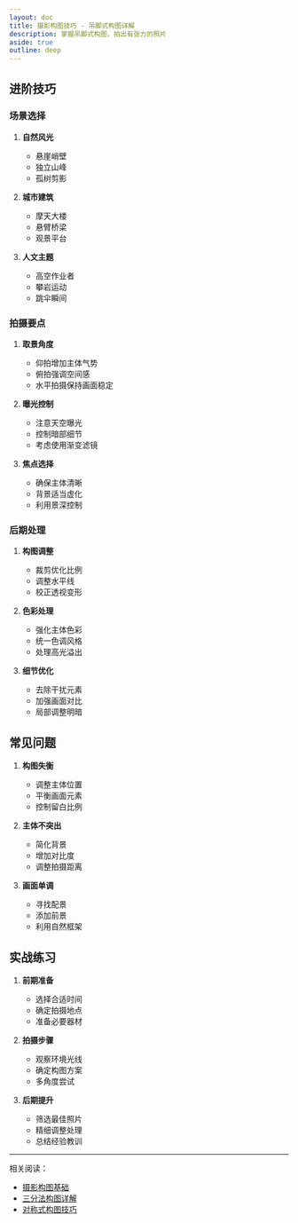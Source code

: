 ```yaml
---
layout: doc
title: 摄影构图技巧 - 吊脚式构图详解
description: 掌握吊脚式构图，拍出有张力的照片
aside: true
outline: deep
---
```


<PhotoCompositionGuide />

## 进阶技巧

### 场景选择

1. **自然风光**
   - 悬崖峭壁
   - 独立山峰
   - 孤树剪影

2. **城市建筑**
   - 摩天大楼
   - 悬臂桥梁
   - 观景平台

3. **人文主题**
   - 高空作业者
   - 攀岩运动
   - 跳伞瞬间

### 拍摄要点

1. **取景角度**
   - 仰拍增加主体气势
   - 俯拍强调空间感
   - 水平拍摄保持画面稳定

2. **曝光控制**
   - 注意天空曝光
   - 控制暗部细节
   - 考虑使用渐变滤镜

3. **焦点选择**
   - 确保主体清晰
   - 背景适当虚化
   - 利用景深控制

### 后期处理

1. **构图调整**
   - 裁剪优化比例
   - 调整水平线
   - 校正透视变形

2. **色彩处理**
   - 强化主体色彩
   - 统一色调风格
   - 处理高光溢出

3. **细节优化**
   - 去除干扰元素
   - 加强画面对比
   - 局部调整明暗

## 常见问题

1. **构图失衡**
   - 调整主体位置
   - 平衡画面元素
   - 控制留白比例

2. **主体不突出**
   - 简化背景
   - 增加对比度
   - 调整拍摄距离

3. **画面单调**
   - 寻找配景
   - 添加前景
   - 利用自然框架

## 实战练习

1. **前期准备**
   - 选择合适时间
   - 确定拍摄地点
   - 准备必要器材

2. **拍摄步骤**
   - 观察环境光线
   - 确定构图方案
   - 多角度尝试

3. **后期提升**
   - 筛选最佳照片
   - 精细调整处理
   - 总结经验教训

---

相关阅读：
- [摄影构图基础](./composition-basics)
- [三分法构图详解](./composition-rule-of-thirds)
- [对称式构图技巧](./composition-symmetry) 
